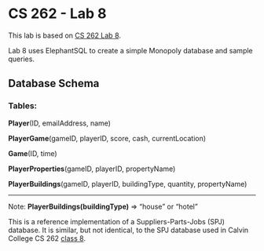 # CS 262 - Lab 8

This lab is based on [CS 262 Lab 8](https://cs.calvin.edu/courses/cs/262/kvlinden/08is/lab.html).

Lab 8 uses ElephantSQL to create a simple Monopoly database and sample queries.

## Database Schema

### Tables:

**Player**(ID, emailAddress, name)

**PlayerGame**(gameID, playerID, score, cash, currentLocation)

**Game**(ID, time)

**PlayerProperties**(gameID, playerID, propertyName)

**PlayerBuildings**(gameID, playerID, buildingType, quantity, propertyName)

--------------------------------------

Note: **PlayerBuildings(buildingType)** => “house” or “hotel”


This is a reference implementation of a Suppliers-Parts-Jobs (SPJ) database.
It is similar, but not identical, to the SPJ database used in Calvin College
CS 262 [class 8](https://cs.calvin.edu/courses/cs/262/kvlinden/08is/class.html).
